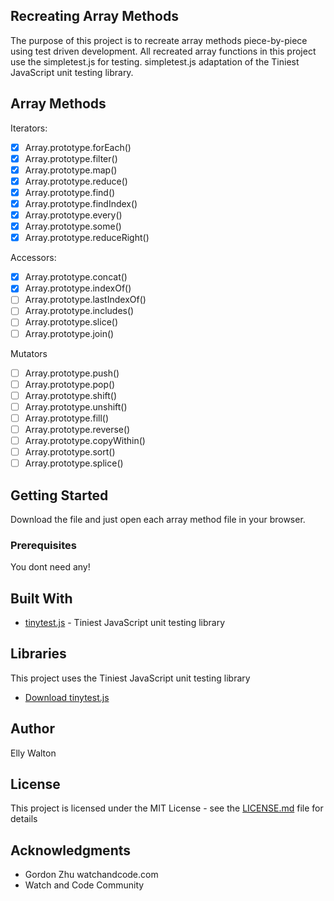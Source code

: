 
## Recreating Array Methods

The purpose of this project is to recreate array methods piece-by-piece using test driven development. All recreated array functions in this project use the simpletest.js for testing. simpletest.js adaptation of the Tiniest JavaScript unit testing library.

## Array Methods

Iterators:

-   [x] Array.prototype.forEach()
-   [x] Array.prototype.filter()
-   [x] Array.prototype.map()
-   [x] Array.prototype.reduce()
-   [x] Array.prototype.find()
-   [x] Array.prototype.findIndex()
-   [x] Array.prototype.every()
-   [x] Array.prototype.some()
-   [x] Array.prototype.reduceRight()

Accessors:

-   [x] Array.prototype.concat()
-   [x] Array.prototype.indexOf()
-   [ ] Array.prototype.lastIndexOf()
-   [ ] Array.prototype.includes()
-   [ ] Array.prototype.slice()
-   [ ] Array.prototype.join()

Mutators

-   [ ] Array.prototype.push()
-   [ ] Array.prototype.pop()
-   [ ] Array.prototype.shift()
-   [ ] Array.prototype.unshift()
-   [ ] Array.prototype.fill()
-   [ ] Array.prototype.reverse()
-   [ ] Array.prototype.copyWithin()
-   [ ] Array.prototype.sort()
-   [ ] Array.prototype.splice()

## Getting Started

Download the file and just open each array method file in your browser.

### Prerequisites

You dont need any!

## Built With

-   [tinytest.js](https://github.com/gordonmzhu/jstinytest) - Tiniest JavaScript unit testing library

## Libraries

This project uses the Tiniest JavaScript unit testing library

*   [Download tinytest.js](https://rawgit.com/joewalnes/jstinytest/master/tinytest.js)

## Author

Elly Walton

## License

This project is licensed under the MIT License - see the [LICENSE.md](LICENSE.md) file for details

## Acknowledgments

-   Gordon Zhu watchandcode.com
-   Watch and Code Community